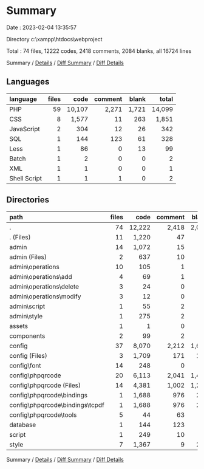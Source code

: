 # Summary

Date : 2023-02-04 13:35:57

Directory c:\\xampp\\htdocs\\webproject

Total : 74 files,  12222 codes, 2418 comments, 2084 blanks, all 16724 lines

Summary / [Details](details.md) / [Diff Summary](diff.md) / [Diff Details](diff-details.md)

## Languages
| language | files | code | comment | blank | total |
| :--- | ---: | ---: | ---: | ---: | ---: |
| PHP | 59 | 10,107 | 2,271 | 1,721 | 14,099 |
| CSS | 8 | 1,577 | 11 | 263 | 1,851 |
| JavaScript | 2 | 304 | 12 | 26 | 342 |
| SQL | 1 | 144 | 123 | 61 | 328 |
| Less | 1 | 86 | 0 | 13 | 99 |
| Batch | 1 | 2 | 0 | 0 | 2 |
| XML | 1 | 1 | 0 | 0 | 1 |
| Shell Script | 1 | 1 | 1 | 0 | 2 |

## Directories
| path | files | code | comment | blank | total |
| :--- | ---: | ---: | ---: | ---: | ---: |
| . | 74 | 12,222 | 2,418 | 2,084 | 16,724 |
| . (Files) | 11 | 1,220 | 47 | 91 | 1,358 |
| admin | 14 | 1,072 | 15 | 65 | 1,152 |
| admin (Files) | 2 | 637 | 10 | 9 | 656 |
| admin\\operations | 10 | 105 | 1 | 7 | 113 |
| admin\\operations\\add | 4 | 69 | 1 | 7 | 77 |
| admin\\operations\\delete | 3 | 24 | 0 | 0 | 24 |
| admin\\operations\\modify | 3 | 12 | 0 | 0 | 12 |
| admin\\script | 1 | 55 | 2 | 4 | 61 |
| admin\\style | 1 | 275 | 2 | 45 | 322 |
| assets | 1 | 1 | 0 | 0 | 1 |
| components | 2 | 99 | 2 | 5 | 106 |
| config | 37 | 8,070 | 2,212 | 1,610 | 11,892 |
| config (Files) | 3 | 1,709 | 171 | 103 | 1,983 |
| config\\font | 14 | 248 | 0 | 14 | 262 |
| config\\phpqrcode | 20 | 6,113 | 2,041 | 1,493 | 9,647 |
| config\\phpqrcode (Files) | 14 | 4,381 | 1,002 | 1,261 | 6,644 |
| config\\phpqrcode\\bindings | 1 | 1,688 | 976 | 212 | 2,876 |
| config\\phpqrcode\\bindings\\tcpdf | 1 | 1,688 | 976 | 212 | 2,876 |
| config\\phpqrcode\\tools | 5 | 44 | 63 | 20 | 127 |
| database | 1 | 144 | 123 | 61 | 328 |
| script | 1 | 249 | 10 | 22 | 281 |
| style | 7 | 1,367 | 9 | 230 | 1,606 |

Summary / [Details](details.md) / [Diff Summary](diff.md) / [Diff Details](diff-details.md)